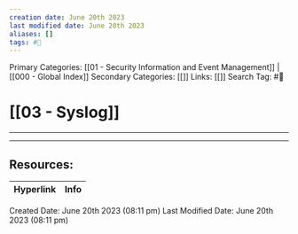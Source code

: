 ```yaml
---
creation date: June 20th 2023
last modified date: June 20th 2023
aliases: []
tags: #📖
---
```


Primary Categories: [[01 - Security Information and Event Management]] | [[000 - Global Index]] 
Secondary Categories: [[]] 
Links: [[]] 
Search Tag: #📖  

# [[03 - Syslog]]  
---




___

## Resources:

| Hyperlink | Info |
| --------- | ---- |


Created Date: June 20th 2023 (08:11 pm) 
Last Modified Date: June 20th 2023 (08:11 pm)

